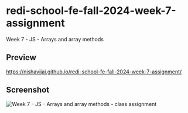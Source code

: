 # redi-school-fe-fall-2024-week-7-assignment 
Week 7 - JS - Arrays and array methods

## Preview
https://nishavijai.github.io/redi-school-fe-fall-2024-week-7-assignment/

## Screenshot
![Week 7 - JS - Arrays and array methods - class assignment](https://github.com/user-attachments/assets/1a1c6594-2663-4ea5-9dd9-dfbd56954f8c)

